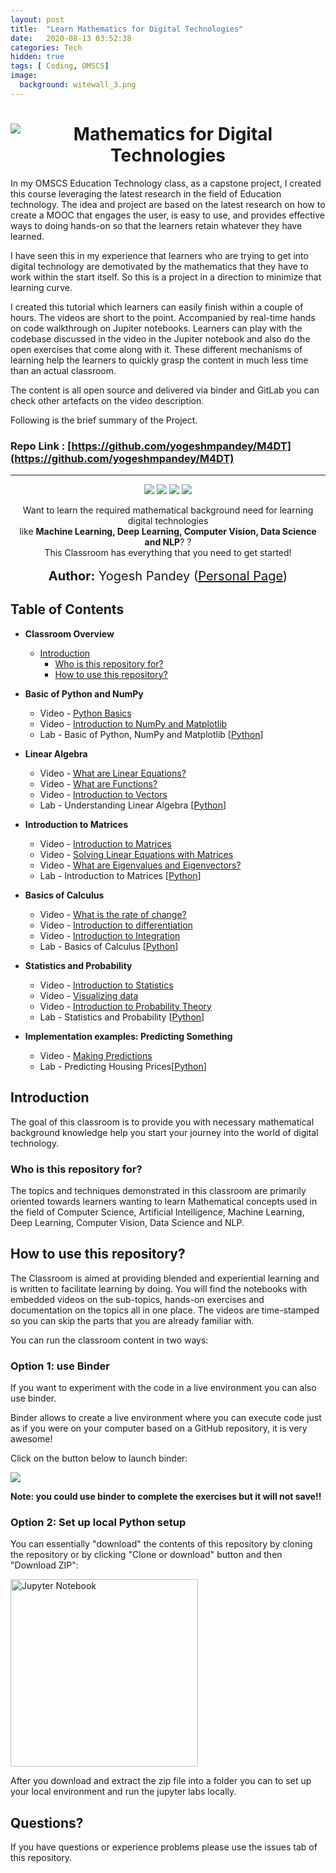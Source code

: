 ```yaml
---
layout: post
title:  "Learn Mathematics for Digital Technologies"
date:   2020-08-13 03:52:38
categories: Tech
hidden: true
tags: [ Coding, OMSCS]
image:
  background: witewall_3.png
---
```


<h1 align="center">
   <img src="https://i.imgur.com/pvCASTF.png" alt="Mathematics for Digital Technologies" title="Mathematics for Digital Technologies" />
</h1>

In my OMSCS Education Technology class, as a capstone project, I created this course leveraging the latest research in the field of Education technology. The idea and project are based on the latest research on how to create a MOOC that engages the user, is easy to use, and provides effective ways to doing hands-on so that the learners retain whatever they have learned.

I have seen this in my experience that learners who are trying to get into digital technology are demotivated by the mathematics that they have to work within the start itself. So this is a project in a direction to minimize that learning curve.

I created this tutorial which learners can easily finish within a couple of hours. The videos are short to the point. Accompanied by real-time hands on code walkthrough on Jupiter notebooks. Learners can play with the codebase discussed in the video in the Jupiter notebook and also do the open exercises that come along with it. These different mechanisms of learning help the learners to quickly grasp the content in much less time than an actual classroom.

The content is all open source and delivered via binder and GitLab you can check other artefacts on the video description.

Following is the brief summary of the Project.

### Repo Link : [https://github.com/yogeshmpandey/M4DT](https://github.com/yogeshmpandey/M4DT)
----


<p align="center">  
 <a href="https://mybinder.org/v2/gh/yogeshmpandey/M4DT/master?urlpath=lab"><img src="https://mybinder.org/badge_logo.svg"></a>
<img src="https://www.repostatus.org/badges/latest/active.svg">
<a href="https://opensource.org/licenses/MIT"><img src="https://img.shields.io/badge/License%20-Apache%20License%202.0-orange"></a>
<img src="https://img.shields.io/badge/last%20updated-July%202020-3d62d1">
</p>

<p align="center">
  Want to learn the required mathematical background need for learning digital technologies <br> like <strong> Machine Learning, Deep Learning, Computer Vision, Data Science and NLP</strong>? ? <br>
  This Classroom has everything that you need to get started! <br><br>
  <span style='font-size: 15pt'><strong>Author:</strong> Yogesh Pandey (<a href="http://yogeshpandey.in/tech/">Personal Page</a>)</span>
</p>

## Table of Contents

* **Classroom Overview**
  * [Introduction](#introduction)
    * [Who is this repository for?](#audience)
    * [How to use this repository?](#codealong)

* **Basic of Python and NumPy**
  * Video - [Python Basics](https://www.youtube.com/embed/28-oixCfK9c)
  * Video - [Introduction to NumPy and Matplotlib](https://www.youtube.com/embed/cZGGtxUTNIg)
  * Lab - Basic of Python, NumPy and Matplotlib [[Python](https://github.com/yogeshmpandey/M4DT/blob/master/Basics_of_Python_and_NumPy/Python%20Basics.ipynb)]
  
* **Linear Algebra**
  * Video - [What are Linear Equations?](https://www.youtube.com/watch?v=CWByMDHyTos)
  * Video - [What are Functions?](https://www.youtube.com/watch?v=P3LsdcjqS8s)
  * Video - [Introduction to Vectors](http://www.youtube.com/watch?v=CMJlwIobuF4)
  * Lab - Understanding Linear Algebra [[Python](https://github.com/yogeshmpandey/M4DT/blob/master/Equations_Functions_Vectors/Equations_Functions_Vectors.ipynb)]

* **Introduction to Matrices**
  * Video - [Introduction to Matrices](https://www.youtube.com/watch?v=DQUIj5XoDao)
  * Video - [Solving Linear Equations with Matrices](https://www.youtube.com/watch?v=Vq1tSPVQcPs)
  * Video - [What are Eigenvalues and Eigenvectors?](https://www.youtube.com/watch?v=0Y1xztCb434)
  * Lab - Introduction to Matrices [[Python](https://github.com/yogeshmpandey/M4DT/blob/master/Introduction_to_Matrices/Introduction_to_Matrices.ipynb)]

* **Basics of Calculus**
  * Video - [What is the rate of change?](https://www.youtube.com/watch?v=K2jQ0AGbYaA)
  * Video - [Introduction to differentiation](https://www.youtube.com/watch?v=a5WVw9vmGHU)
  * Video - [Introduction to Integration](https://www.youtube.com/watch?v=5pwZchmmgF0)
  * Lab - Basics of Calculus [[Python](https://github.com/yogeshmpandey/M4DT/blob/master/Basics_of_Calculus/Basics_of_Calculus.ipynb)]
  
* **Statistics and Probability**
  * Video - [Introduction to Statistics](https://www.youtube.com/watch?v=1JYGdI58xuU)
  * Video - [Visualizing data](https://www.youtube.com/watch?v=1etMjhxH_e8)
  * Video - [Introduction to Probability Theory](https://www.youtube.com/watch?v=TLGYsch6YFA)
  * Lab - Statistics and Probability [[Python](https://github.com/yogeshmpandey/M4DT/blob/master/Statistics_and_Probability/Statistics_and_Probability.ipynb)]

* **Implementation examples: Predicting Something**
  * Video - [Making Predictions](https://www.youtube.com/watch?v=OxMNNjp-mDw)
  * Lab - Predicting Housing Prices[[Python](https://github.com/yogeshmpandey/M4DT/blob/master/Implementation_Examples_Predicting_Something/Implementation_Examples_Predicting_Something.ipynb)]


<h2 id="introduction">Introduction</h2>

The goal of this classroom is to provide you with necessary mathematical background knowledge help you start your journey into the world of digital technology.  

<h3 id="audience">Who is this repository for?</h3>

The topics and techniques demonstrated in this classroom are primarily oriented towards learners wanting to learn Mathematical concepts used in the field of Computer Science, Artificial Intelligence, Machine Learning, Deep Learning, Computer Vision, Data Science and NLP.

<h2 id="codealong">How to use this repository?</h2>

The Classroom is aimed at providing blended and experiential learning and is written to facilitate learning by doing. You will find the notebooks with embedded videos on the sub-topics, hands-on exercises and documentation on the topics all in one place. The videos are time-stamped so you can skip the parts that you are already familiar with.

You can run the classroom content in two ways:

<h3 id="binder"><strong>Option 1:</strong> use Binder</h3>

If you want to experiment with the code in a live environment you can also use binder.

Binder allows to create a live environment where you can execute code just as if you were on your computer based on a GitHub repository, it is very awesome!  

Click on the button below to launch binder:

 <a href="https://mybinder.org/v2/gh/yogeshmpandey/M4DT/master?urlpath=lab"><img src="https://mybinder.org/badge_logo.svg"></a>

**Note: you could use binder to complete the exercises but it will not save!!**

<h3 id="clonerepo"><strong>Option 2:</strong> Set up local Python setup</h3>

You can essentially "download" the contents of this repository by cloning the repository or by clicking "Clone or download" button and then "Download ZIP":

<img src="https://i.imgur.com/utFVDVa.png" title="Jupyter Notebook" width = 300px/>

After you download and extract the zip file into a folder you can to set up your local environment and run the jupyter labs locally.

<h2 id="questions">Questions?</h2>

If you have questions or experience problems please use the issues tab of this repository.
